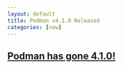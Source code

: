 ```yaml
---
layout: default
title: Podman v4.1.0 Released
categories: [new]
---
```


## [Podman has gone 4.1.0!](https://podman.io/releases/2022/05/09/podman-release-v4.1.0.html)

